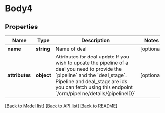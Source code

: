# Body4

## Properties
Name | Type | Description | Notes
------------ | ------------- | ------------- | -------------
**name** | **string** | Name of deal | [optional] 
**attributes** | **object** | Attributes for deal update  If you wish to update the pipeline of a deal you need to provide the &#x60;pipeline&#x60; and the &#x60;deal_stage&#x60;.  Pipeline and deal_stage are ids you can fetch using this endpoint &#x60;/crm/pipeline/details/{pipelineID}&#x60; | [optional] 

[[Back to Model list]](../../README.md#documentation-for-models) [[Back to API list]](../../README.md#documentation-for-api-endpoints) [[Back to README]](../../README.md)



